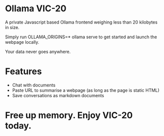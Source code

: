 # Ollama VIC-20

A private Javascript based Ollama frontend weighing less than 20 kilobytes in size. 

Simply run OLLAMA_ORIGINS=* ollama serve to get started and launch the webpage locally.

Your data never goes anywhere.

# Features

- Chat with documents
- Paste URL to summarise a webpage (as long as the page is static HTML)
- Save conversations as markdown documents

# Free up memory. Enjoy VIC-20 today.


